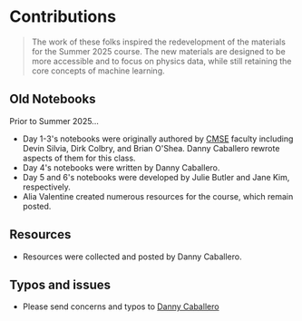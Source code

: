 # Contributions

> The work of these folks inspired the redevelopment of the materials for the Summer 2025 course. The new materials are designed to be more accessible and to focus on physics data, while still retaining the core concepts of machine learning.

## Old Notebooks

Prior to Summer 2025...

* Day 1-3's notebooks were originally authored by [CMSE](https://cmse.msu.edu) faculty including Devin Silvia, Dirk Colbry, and Brian O'Shea. Danny Caballero rewrote aspects of them for this class.
* Day 4's notebooks were written by Danny Caballero.
* Day 5 and 6's notebooks were developed by Julie Butler and Jane Kim, respectively.
* Alia Valentine created numerous resources for the course, which remain posted.

## Resources

* Resources were collected and posted by Danny Caballero.

## Typos and issues

* Please send concerns and typos to [Danny Caballero](mailto:caball14@msu.edu)
